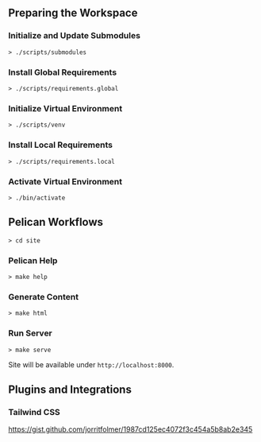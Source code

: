 



## Preparing the Workspace


### Initialize and Update Submodules

```
> ./scripts/submodules
```

### Install Global Requirements

```
> ./scripts/requirements.global
```

### Initialize Virtual Environment

```
> ./scripts/venv
```

### Install Local Requirements

```
> ./scripts/requirements.local
```

### Activate Virtual Environment

```
> ./bin/activate
```


## Pelican Workflows

```
> cd site
```

### Pelican Help

```
> make help
```

### Generate Content

```
> make html
```

### Run Server

```
> make serve
```

Site will be available under `http://localhost:8000`.



## Plugins and Integrations

### Tailwind CSS

https://gist.github.com/jorritfolmer/1987cd125ec4072f3c454a5b8ab2e345

